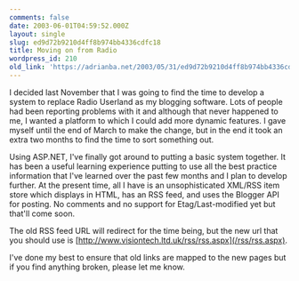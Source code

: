 ```yaml
---
comments: false
date: 2003-06-01T04:59:52.000Z
layout: single
slug: ed9d72b9210d4ff8b974bb4336cdfc18
title: Moving on from Radio
wordpress_id: 210
old_link: 'https://adrianba.net/2003/05/31/ed9d72b9210d4ff8b974bb4336cdfc18/'
---
```

I decided last November that I was going to find the time to
develop a system to replace Radio Userland as my blogging software.
Lots of people had been reporting problems with it and although
that never happened to me, I wanted a platform to which I could add
more dynamic features. I gave myself until the end of March to make
the change, but in the end it took an extra two months to find the
time to sort something out.

Using ASP.NET, I've finally got around to putting a basic system
together. It has been a useful learning experience putting to use
all the best practice information that I've learned over the past
few months and I plan to develop further. At the present time, all
I have is an unsophisticated XML/RSS item store which displays in
HTML, has an RSS feed, and uses the Blogger API for posting. No
comments and no support for Etag/Last-modified yet but that'll come
soon.

The old RSS feed URL will redirect for the time being, but the
new url that you should use is
[http://www.visiontech.ltd.uk/rss/rss.aspx](/rss/rss.aspx).

I've done my best to ensure that old links are mapped to the new
pages but if you find anything broken, please let me know.
